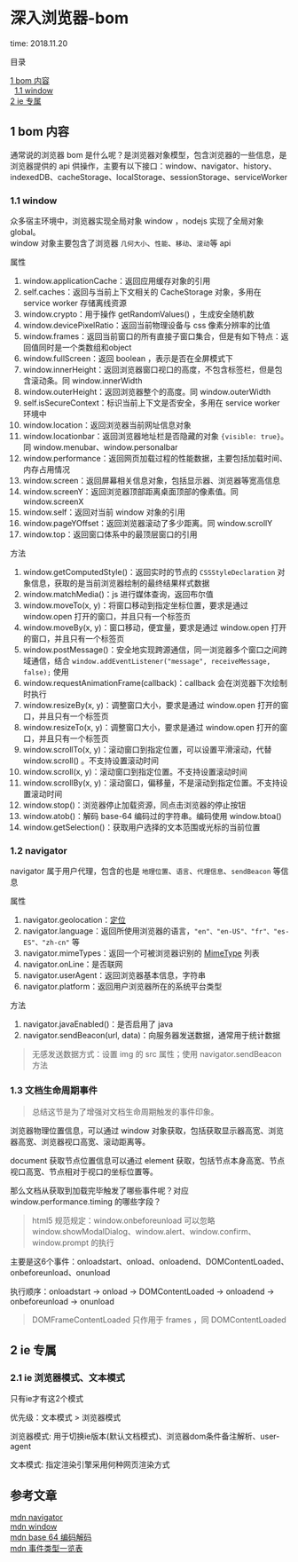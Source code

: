 # 深入浏览器-bom

time: 2018.11.20

目录

[1 bom 内容](#1-bom-内容)  
&nbsp;&nbsp;[1.1 window](#1.1-window)  
[2 ie 专属](#2-ie-专属)

## 1 bom 内容

通常说的浏览器 bom 是什么呢？是浏览器对象模型，包含浏览器的一些信息，是浏览器提供的 api 供操作，主要有以下接口：window、navigator、history、indexedDB、cacheStorage、localStorage、sessionStorage、serviceWorker

### 1.1 window

众多宿主环境中，浏览器实现全局对象 window ，nodejs 实现了全局对象 global。  
window 对象主要包含了浏览器 `几何大小`、`性能`、`移动`、`滚动`等 api

属性

1. window.applicationCache：返回应用缓存对象的引用
2. self.caches：返回与当前上下文相关的 CacheStorage 对象，多用在 service worker 存储离线资源
3. window.crypto：用于操作 getRandomValues() ，生成安全随机数
4. window.devicePixelRatio：返回当前物理设备与 css 像素分辨率的比值
5. window.frames：返回当前窗口的所有直接子窗口集合，但是有如下特点：返回值同时是一个类数组和object
6. window.fullScreen：返回 boolean ，表示是否在全屏模式下
7. window.innerHeight：返回浏览器窗口视口的高度，不包含标签栏，但是包含滚动条。同 window.innerWidth
8. window.outerHeight：返回浏览器整个的高度。同 window.outerWidth
9. self.isSecureContext：标识当前上下文是否安全，多用在 service worker 环境中
10. window.location：返回浏览器当前网址信息对象
11. window.locationbar：返回浏览器地址栏是否隐藏的对象 `{visible: true}`。同 window.menubar、window.personalbar
12. window.performance：返回网页加载过程的性能数据，主要包括加载时间、内存占用情况
13. window.screen：返回屏幕相关信息对象，包括显示器、浏览器等宽高信息
14. window.screenY：返回浏览器顶部距离桌面顶部的像素值。同 window.screenX
15. window.self：返回对当前 window 对象的引用
16. window.pageYOffset：返回浏览器滚动了多少距离。同 window.scrollY
17. window.top：返回窗口体系中的最顶层窗口的引用

方法

1. window.getComputedStyle()：返回实时的节点的 `CSSStyleDeclaration` 对象信息，获取的是当前浏览器绘制的最终结果样式数据
2. window.matchMedia()：js 进行媒体查询，返回布尔值
3. window.moveTo(x, y)：将窗口移动到指定坐标位置，要求是通过 window.open 打开的窗口，并且只有一个标签页
4. window.moveBy(x, y)：窗口移动，便宜量，要求是通过 window.open 打开的窗口，并且只有一个标签页
5. window.postMessage()：安全地实现跨源通信，同一浏览器多个窗口之间跨域通信，结合 `window.addEventListener("message", receiveMessage, false);` 使用
6. window.requestAnimationFrame(callback)：callback 会在浏览器下次绘制时执行
7. window.resizeBy(x, y)：调整窗口大小，要求是通过 window.open 打开的窗口，并且只有一个标签页
8. window.resizeTo(x, y)：调整窗口大小，要求是通过 window.open 打开的窗口，并且只有一个标签页
9. window.scrollTo(x, y)：滚动窗口到指定位置，可以设置平滑滚动，代替 window.scroll() 。不支持设置滚动时间
10. window.scroll(x, y)：滚动窗口到指定位置。不支持设置滚动时间
11. window.scrollBy(x, y)：滚动窗口，偏移量，不是滚动到指定位置。不支持设置滚动时间
12. window.stop()：浏览器停止加载资源，同点击浏览器的停止按钮
13. window.atob()：解码 base-64 编码过的字符串。编码使用 window.btoa()
14. window.getSelection()：获取用户选择的文本范围或光标的当前位置

### 1.2 navigator

navigator 属于用户代理，包含的也是 `地理位置`、`语言`、`代理信息`、`sendBeacon` 等信息

属性

1. navigator.geolocation：[定位](https://developer.mozilla.org/zh-CN/docs/Web/API/Geolocation/Using_geolocation)
2. navigator.language：返回所使用浏览器的语言，`"en"、"en-US"、"fr"、"es-ES"、"zh-cn"` 等
3. navigator.mimeTypes：返回一个可被浏览器识别的 [MimeType](https://developer.mozilla.org/zh-CN/docs/Web/API/MimeType) 列表
4. navigator.onLine：是否联网
5. navigator.userAgent：返回浏览器基本信息，字符串
6. navigator.platform：返回用户浏览器所在的系统平台类型

方法

1. navigator.javaEnabled()：是否启用了 java
2. navigator.sendBeacon(url, data)：向服务器发送数据，通常用于统计数据

> 无感发送数据方式：设置 img 的 src 属性；使用 navigator.sendBeacon 方法

### 1.3 文档生命周期事件

> 总结这节是为了增强对文档生命周期触发的事件印象。

浏览器物理位置信息，可以通过 window 对象获取，包括获取显示器高宽、浏览器高宽、浏览器视口高宽、滚动距离等。

document 获取节点位置信息可以通过 element 获取，包括节点本身高宽、节点视口高宽、节点相对于视口的坐标位置等。

那么文档从获取到加载完毕触发了哪些事件呢？对应 window.performance.timing 的哪些字段？

> html5 规范规定：window.onbeforeunload 可以忽略 window.showModalDialog、window.alert、window.confirm、window.prompt 的执行

主要是这6个事件：onloadstart、onload、onloadend、DOMContentLoaded、onbeforeunload、onunload

执行顺序：onloadstart -> onload -> DOMContentLoaded -> onloadend -> onbeforeunload -> onunload

> DOMFrameContentLoaded 只作用于 frames ，同 DOMContentLoaded

## 2 ie 专属

### 2.1 ie 浏览器模式、文本模式

只有ie才有这2个模式

优先级：文本模式 > 浏览器模式

浏览器模式: 用于切换ie版本(默认文档模式)、浏览器dom条件备注解析、user-agent

文本模式: 指定渲染引擎采用何种网页渲染方式

## 参考文章

[mdn navigator](https://developer.mozilla.org/zh-CN/docs/Web/API/Navigator)  
[mdn window](https://developer.mozilla.org/zh-CN/docs/Web/API/Window)  
[mdn base 64 编码解码](https://developer.mozilla.org/zh-CN/docs/Web/API/WindowBase64/Base64_encoding_and_decoding)  
[mdn 事件类型一览表](https://developer.mozilla.org/zh-CN/docs/Web/Events)